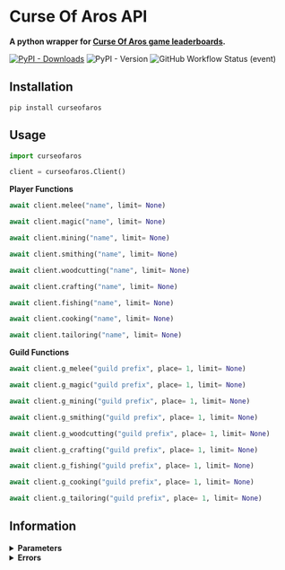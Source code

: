 # Curse Of Aros API
**A python wrapper for [Curse Of Aros game leaderboards](https://www.curseofaros.com).**

[![PyPI - Downloads](https://img.shields.io/pypi/dw/curseofaros?color=g&label=Downloads&logo=pypi&style=for-the-badge)](https://pypi.org/project/curseofaros/)
![PyPI - Version](https://img.shields.io/pypi/v/curseofaros?style=for-the-badge)
![GitHub Workflow Status (event)](https://img.shields.io/github/workflow/status/Blank-c/Curse-Of-Aros-API/Upload%20Python%20Package?style=for-the-badge)


## Installation
```
pip install curseofaros
```

## Usage
```python
import curseofaros

client = curseofaros.Client()
```


**Player Functions**
```python
await client.melee("name", limit= None)

await client.magic("name", limit= None)

await client.mining("name", limit= None)

await client.smithing("name", limit= None)

await client.woodcutting("name", limit= None)

await client.crafting("name", limit= None)

await client.fishing("name", limit= None)

await client.cooking("name", limit= None)

await client.tailoring("name", limit= None)
```


**Guild Functions**
```python
await client.g_melee("guild prefix", place= 1, limit= None)

await client.g_magic("guild prefix", place= 1, limit= None)

await client.g_mining("guild prefix", place= 1, limit= None)

await client.g_smithing("guild prefix", place= 1, limit= None)

await client.g_woodcutting("guild prefix", place= 1, limit= None)

await client.g_crafting("guild prefix", place= 1, limit= None)

await client.g_fishing("guild prefix", place= 1, limit= None)

await client.g_cooking("guild prefix", place= 1, limit= None)

await client.g_tailoring("guild prefix", place= 1, limit= None)
```

## Information
<details>
<summary><b>Parameters</b></summary><br>
<b>place (Int)</b> - Shows the <i>nth</i> result of the search.<br><b>limit (None or Int)</b> - Limits your search to the given number of pages <i>(first page is 0)</i>.<br>
</details>

<details>
<summary><b>Errors</b></summary><br>
<b>NotFound</b> - Raised when the search fails (when <i>limit</i> is reached or searched term is not found).
</details>
